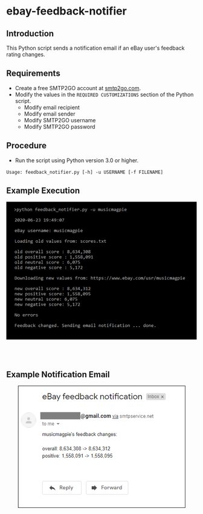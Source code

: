 # ebay-feedback-notifier

## Introduction

This Python script sends a notification email if an eBay user's feedback rating changes.

## Requirements
  - Create a free SMTP2GO account at [smtp2go.com](http://smtp2go.com).
  - Modify the values in the `REQUIRED CUSTOMIZATIONS` section of the Python script.
    - Modify email recipient
    - Modify email sender
    - Modify SMTP2GO username
    - Modify SMTP2GO password
  
## Procedure
  - Run the script using Python version 3.0 or higher.
```
Usage: feedback_notifier.py [-h] -u USERNAME [-f FILENAME]
```

## Example Execution

<p align="center">
<img src="media/output_example.png" alt="Example Execution"/>
</p>
<br><br>


## Example Notification Email

<p align="center">
<img src="media/email_example.png" alt="Example Email"/>
</p>
<br><br>
